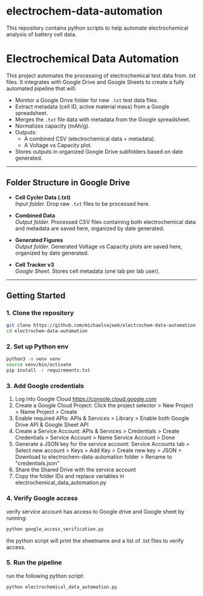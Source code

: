 # **electrochem-data-automation**
This repository contains python scripts to help automate electrochemical analysis of battery cell data. 

# **Electrochemical Data Automation**

This project automates the processing of electrochemical test data from .txt files. It integrates with Google Drive and Google Sheets to create a fully automated pipeline that will:
- Monitor a Google Drive folder for new `.txt` test data files.
- Extract metadata (cell ID, active material mass) from a Google spreadsheet.
- Merges the `.txt` file data with metadata from the Google spreadsheet.
- Normalizes capacity (mAh/g).
- Outputs:
  - A combined CSV (electrochemical data + metadata).
  - A Voltage vs Capacity plot.
- Stores outputs in organized Google Drive subfolders based on date generated.

---

## **Folder Structure in Google Drive**

- **Cell Cycler Data (.txt)**  
  _Input folder._ Drop raw `.txt` files to be processed here.  

- **Combined Data**  
  _Output folder._ Processed CSV files containing both electrochemical data and metadata are saved here, organized by date generated.  

- **Generated Figures**  
  _Output folder._ Generated Voltage vs Capacity plots are saved here, organized by date generated.  

- **Cell Tracker v3**  
  _Google Sheet._ Stores cell metadata (one tab per lab user).

---

## **Getting Started**

### **1. Clone the repository**

```bash
git clone https://github.com/michaelnajeeb/electrochem-data-automation.git
cd electrochem-data-automation
```

### **2. Set up Python env**

```bash
python3 -m venv venv
source venv/bin/activate
pip install -r requirements.txt
```

### **3. Add Google credentials**

1. Log into Google Cloud https://console.cloud.google.com
2. Create a Google Cloud Project: Click the project selector > New Project > Name Project > Create
3. Enable required APIs: APIs & Services > Library > Enable both Google Drive API & Google Sheet API
4. Create a Service Account: APIs & Services > Credentials > Create Credentials > Service Account > Name Service Account > Done
5. Generate a JSON key for the service account: Service Accounts tab > Select new account > Keys > Add Key > Create new key > JSON > Download to electrochem-data-automation folder > Rename to "credentials.json"
6. Share the Shared Drive with the service account
7. Copy the folder IDs and replace variables in electrochemical_data_automation.py

### **4. Verify Google access**

verify service account has access to Google drive and Google sheet by running:
```bash
python google_access_verification.py
```

the python script will print the sheetname and a list of .txt files to verify access.

### **5. Run the pipeline**

run the following python script:
```bash
python electrochemical_data_automation.py
```